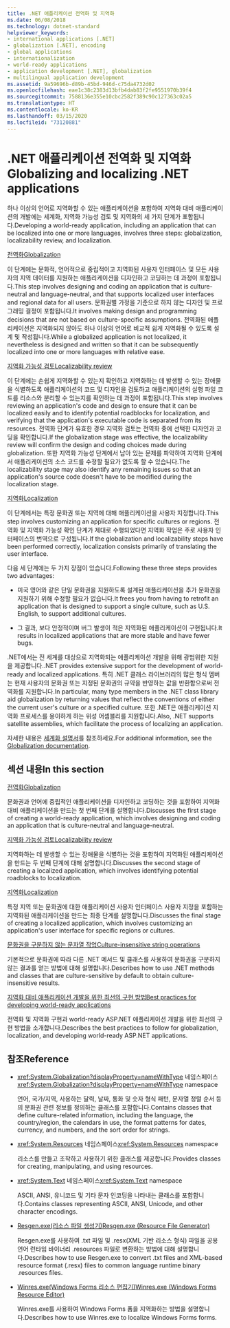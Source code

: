 ```yaml
---
title: .NET 애플리케이션 전역화 및 지역화
ms.date: 06/08/2018
ms.technology: dotnet-standard
helpviewer_keywords:
- international applications [.NET]
- globalization [.NET], encoding
- global applications
- internationalization
- world-ready applications
- application development [.NET], globalization
- multilingual application development
ms.assetid: 9a59696b-d89b-45bd-946d-c75da4732d02
ms.openlocfilehash: eae1c38c2383d13bfb4dab83f2fe9551970b39f4
ms.sourcegitcommit: 7588136e355e10cbc2582f389c90c127363c02a5
ms.translationtype: HT
ms.contentlocale: ko-KR
ms.lasthandoff: 03/15/2020
ms.locfileid: "73120881"
---
```

# <a name="globalizing-and-localizing-net-applications"></a><span data-ttu-id="48375-102">.NET 애플리케이션 전역화 및 지역화</span><span class="sxs-lookup"><span data-stu-id="48375-102">Globalizing and localizing .NET applications</span></span>

<span data-ttu-id="48375-103">하나 이상의 언어로 지역화할 수 있는 애플리케이션을 포함하여 지역화 대비 애플리케이션의 개발에는 세계화, 지역화 가능성 검토 및 지역화의 세 가지 단계가 포함됩니다.</span><span class="sxs-lookup"><span data-stu-id="48375-103">Developing a world-ready application, including an application that can be localized into one or more languages, involves three steps: globalization, localizability review, and localization.</span></span>

[<span data-ttu-id="48375-104">전역화</span><span class="sxs-lookup"><span data-stu-id="48375-104">Globalization</span></span>](globalization.md)

<span data-ttu-id="48375-105">이 단계에는 문화적, 언어적으로 중립적이고 지역화된 사용자 인터페이스 및 모든 사용자의 지역 데이터를 지원하는 애플리케이션을 디자인하고 코딩하는 데 과정이 포함됩니다.</span><span class="sxs-lookup"><span data-stu-id="48375-105">This step involves designing and coding an application that is culture-neutral and language-neutral, and that supports localized user interfaces and regional data for all users.</span></span> <span data-ttu-id="48375-106">문화권별 가정을 기준으로 하지 않는 디자인 및 프로그래밍 결정이 포함됩니다.</span><span class="sxs-lookup"><span data-stu-id="48375-106">It involves making design and programming decisions that are not based on culture-specific assumptions.</span></span> <span data-ttu-id="48375-107">전역화된 애플리케이션은 지역화되지 않아도 하나 이상의 언어로 비교적 쉽게 지역화될 수 있도록 설계 및 작성됩니다.</span><span class="sxs-lookup"><span data-stu-id="48375-107">While a globalized application is not localized, it nevertheless is designed and written so that it can be subsequently localized into one or more languages with relative ease.</span></span>

[<span data-ttu-id="48375-108">지역화 가능성 검토</span><span class="sxs-lookup"><span data-stu-id="48375-108">Localizability review</span></span>](localizability-review.md)

<span data-ttu-id="48375-109">이 단계에는 손쉽게 지역화할 수 있는지 확인하고 지역화하는 데 발생할 수 있는 장애물을 식별하도록 애플리케이션의 코드 및 디자인을 검토하고 애플리케이션의 실행 파일 코드를 리소스와 분리할 수 있는지를 확인하는 데 과정이 포함됩니다.</span><span class="sxs-lookup"><span data-stu-id="48375-109">This step involves reviewing an application's code and design to ensure that it can be localized easily and to identify potential roadblocks for localization, and verifying that the application's executable code is separated from its resources.</span></span> <span data-ttu-id="48375-110">전역화 단계가 유효한 경우 지역화 검토는 전역화 중에 선택한 디자인과 코딩을 확인합니다.</span><span class="sxs-lookup"><span data-stu-id="48375-110">If the globalization stage was effective, the localizability review will confirm the design and coding choices made during globalization.</span></span> <span data-ttu-id="48375-111">또한 지역화 가능성 단계에서 남아 있는 문제를 파악하여 지역화 단계에서 애플리케이션의 소스 코드를 수정할 필요가 없도록 할 수 있습니다.</span><span class="sxs-lookup"><span data-stu-id="48375-111">The localizability stage may also identify any remaining issues so that an application's source code doesn't have to be modified during the localization stage.</span></span>

[<span data-ttu-id="48375-112">지역화</span><span class="sxs-lookup"><span data-stu-id="48375-112">Localization</span></span>](localization.md)

<span data-ttu-id="48375-113">이 단계에서는 특정 문화권 또는 지역에 대해 애플리케이션을 사용자 지정합니다.</span><span class="sxs-lookup"><span data-stu-id="48375-113">This step involves customizing an application for specific cultures or regions.</span></span> <span data-ttu-id="48375-114">전역화 및 지역화 가능성 확인 단계가 제대로 수행되었다면 지역화 작업은 주로 사용자 인터페이스의 번역으로 구성됩니다.</span><span class="sxs-lookup"><span data-stu-id="48375-114">If the globalization and localizability steps have been performed correctly, localization consists primarily of translating the user interface.</span></span>

<span data-ttu-id="48375-115">다음 세 단계에는 두 가지 장점이 있습니다.</span><span class="sxs-lookup"><span data-stu-id="48375-115">Following these three steps provides two advantages:</span></span>

- <span data-ttu-id="48375-116">미국 영어와 같은 단일 문화권을 지원하도록 설계된 애플리케이션을 추가 문화권을 지원하기 위해 수정할 필요가 없습니다.</span><span class="sxs-lookup"><span data-stu-id="48375-116">It frees you from having to retrofit an application that is designed to support a single culture, such as U.S. English, to support additional cultures.</span></span>

- <span data-ttu-id="48375-117">그 결과, 보다 안정적이며 버그 발생이 적은 지역화된 애플리케이션이 구현됩니다.</span><span class="sxs-lookup"><span data-stu-id="48375-117">It results in localized applications that are more stable and have fewer bugs.</span></span>

<span data-ttu-id="48375-118">.NET에서는 전 세계를 대상으로 지역화되는 애플리케이션 개발을 위해 광범위한 지원을 제공합니다.</span><span class="sxs-lookup"><span data-stu-id="48375-118">.NET provides extensive support for the development of world-ready and localized applications.</span></span> <span data-ttu-id="48375-119">특히 .NET 클래스 라이브러리의 많은 형식 멤버는 현재 사용자의 문화권 또는 지정된 문화권의 규약을 반영하는 값을 반환함으로써 전역화를 지원합니다.</span><span class="sxs-lookup"><span data-stu-id="48375-119">In particular, many type members in the .NET class library aid globalization by returning values that reflect the conventions of either the current user's culture or a specified culture.</span></span> <span data-ttu-id="48375-120">또한 .NET은 애플리케이션 지역화 프로세스를 용이하게 하는 위성 어셈블리를 지원합니다.</span><span class="sxs-lookup"><span data-stu-id="48375-120">Also, .NET supports satellite assemblies, which facilitate the process of localizing an application.</span></span>

<span data-ttu-id="48375-121">자세한 내용은 [세계화 설명서](/globalization/)를 참조하세요.</span><span class="sxs-lookup"><span data-stu-id="48375-121">For additional information, see the [Globalization documentation](/globalization/).</span></span>

## <a name="in-this-section"></a><span data-ttu-id="48375-122">섹션 내용</span><span class="sxs-lookup"><span data-stu-id="48375-122">In this section</span></span>

[<span data-ttu-id="48375-123">전역화</span><span class="sxs-lookup"><span data-stu-id="48375-123">Globalization</span></span>](globalization.md)

<span data-ttu-id="48375-124">문화권과 언어에 중립적인 애플리케이션을 디자인하고 코딩하는 것을 포함하여 지역화 대비 애플리케이션을 만드는 첫 번째 단계를 설명합니다.</span><span class="sxs-lookup"><span data-stu-id="48375-124">Discusses the first stage of creating a world-ready application, which involves designing and coding an application that is culture-neutral and language-neutral.</span></span>

[<span data-ttu-id="48375-125">지역화 가능성 검토</span><span class="sxs-lookup"><span data-stu-id="48375-125">Localizability review</span></span>](localizability-review.md)

<span data-ttu-id="48375-126">지역화하는 데 발생할 수 있는 장애물을 식별하는 것을 포함하여 지역화된 애플리케이션을 만드는 두 번째 단계에 대해 설명합니다.</span><span class="sxs-lookup"><span data-stu-id="48375-126">Discusses the second stage of creating a localized application, which involves identifying potential roadblocks to localization.</span></span>

[<span data-ttu-id="48375-127">지역화</span><span class="sxs-lookup"><span data-stu-id="48375-127">Localization</span></span>](localization.md)

<span data-ttu-id="48375-128">특정 지역 또는 문화권에 대한 애플리케이션 사용자 인터페이스 사용자 지정을 포함하는 지역화된 애플리케이션을 만드는 최종 단계를 설명합니다.</span><span class="sxs-lookup"><span data-stu-id="48375-128">Discusses the final stage of creating a localized application, which involves customizing an application's user interface for specific regions or cultures.</span></span>

[<span data-ttu-id="48375-129">문화권을 구분하지 않는 문자열 작업</span><span class="sxs-lookup"><span data-stu-id="48375-129">Culture-insensitive string operations</span></span>](culture-insensitive-string-operations.md)

<span data-ttu-id="48375-130">기본적으로 문화권에 따라 다른 .NET 메서드 및 클래스를 사용하여 문화권을 구분하지 않는 결과를 얻는 방법에 대해 설명합니다.</span><span class="sxs-lookup"><span data-stu-id="48375-130">Describes how to use .NET methods and classes that are culture-sensitive by default to obtain culture-insensitive results.</span></span>

[<span data-ttu-id="48375-131">지역화 대비 애플리케이션 개발을 위한 최선의 구현 방법</span><span class="sxs-lookup"><span data-stu-id="48375-131">Best practices for developing world-ready applications</span></span>](best-practices-for-developing-world-ready-apps.md)

<span data-ttu-id="48375-132">전역화 및 지역화 구현과 world-ready ASP.NET 애플리케이션 개발을 위한 최선의 구현 방법을 소개합니다.</span><span class="sxs-lookup"><span data-stu-id="48375-132">Describes the best practices to follow for globalization, localization, and developing world-ready ASP.NET applications.</span></span>

## <a name="reference"></a><span data-ttu-id="48375-133">참조</span><span class="sxs-lookup"><span data-stu-id="48375-133">Reference</span></span>

- <span data-ttu-id="48375-134"><xref:System.Globalization?displayProperty=nameWithType> 네임스페이스</span><span class="sxs-lookup"><span data-stu-id="48375-134"><xref:System.Globalization?displayProperty=nameWithType> namespace</span></span>

   <span data-ttu-id="48375-135">언어, 국가/지역, 사용하는 달력, 날짜, 통화 및 숫자 형식 패턴, 문자열 정렬 순서 등의 문화권 관련 정보를 정의하는 클래스를 포함합니다.</span><span class="sxs-lookup"><span data-stu-id="48375-135">Contains classes that define culture-related information, including the language, the country/region, the calendars in use, the format patterns for dates, currency, and numbers, and the sort order for strings.</span></span>

- <span data-ttu-id="48375-136"><xref:System.Resources> 네임스페이스</span><span class="sxs-lookup"><span data-stu-id="48375-136"><xref:System.Resources> namespace</span></span>

   <span data-ttu-id="48375-137">리소스를 만들고 조작하고 사용하기 위한 클래스를 제공합니다.</span><span class="sxs-lookup"><span data-stu-id="48375-137">Provides classes for creating, manipulating, and using resources.</span></span>

- <span data-ttu-id="48375-138"><xref:System.Text> 네임스페이스</span><span class="sxs-lookup"><span data-stu-id="48375-138"><xref:System.Text> namespace</span></span>

   <span data-ttu-id="48375-139">ASCII, ANSI, 유니코드 및 기타 문자 인코딩을 나타내는 클래스를 포함합니다.</span><span class="sxs-lookup"><span data-stu-id="48375-139">Contains classes representing ASCII, ANSI, Unicode, and other character encodings.</span></span>

- [<span data-ttu-id="48375-140">Resgen.exe(리소스 파일 생성기)</span><span class="sxs-lookup"><span data-stu-id="48375-140">Resgen.exe (Resource File Generator)</span></span>](../../../docs/framework/tools/resgen-exe-resource-file-generator.md)

   <span data-ttu-id="48375-141">Resgen.exe를 사용하여 .txt 파일 및 .resx(XML 기반 리소스 형식) 파일을 공용 언어 런타임 바이너리 .resources 파일로 변환하는 방법에 대해 설명합니다.</span><span class="sxs-lookup"><span data-stu-id="48375-141">Describes how to use Resgen.exe to convert .txt files and XML-based resource format (.resx) files to common language runtime binary .resources files.</span></span>

- [<span data-ttu-id="48375-142">Winres.exe(Windows Forms 리소스 편집기)</span><span class="sxs-lookup"><span data-stu-id="48375-142">Winres.exe (Windows Forms Resource Editor)</span></span>](../../../docs/framework/tools/winres-exe-windows-forms-resource-editor.md)

   <span data-ttu-id="48375-143">Winres.exe를 사용하여 Windows Forms 폼을 지역화하는 방법을 설명합니다.</span><span class="sxs-lookup"><span data-stu-id="48375-143">Describes how to use Winres.exe to localize Windows Forms forms.</span></span>
